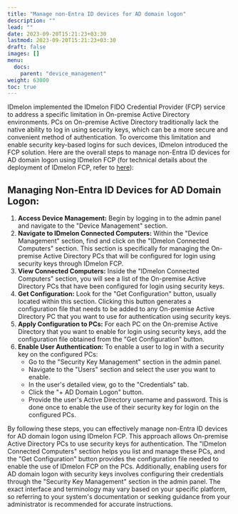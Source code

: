 ```yaml
---
title: "Manage non-Entra ID devices for AD domain logon"
description: ""
lead: ""
date: 2023-09-20T15:21:23+03:30
lastmod: 2023-09-20T15:21:23+03:30
draft: false
images: []
menu:
  docs:
    parent: "device_management"
weight: 63000
toc: true
---
```


IDmelon implemented the IDmelon FIDO Credential Provider (FCP) service to address a specific limitation in On-premise Active Directory environments. PCs on On-premise Active Directory traditionally lack the native ability to log in using security keys, which can be a more secure and convenient method of authentication. To overcome this limitation and enable security key-based logins for such devices, IDmelon introduced the FCP solution. Here are the overall steps to manage non-Entra ID devices for AD domain logon using IDmelon FCP (for technical details about the deployment of IDmelon FCP, refer to [here](/docs/for_administrators/windows_passwordless_deployment/nonentra_id_local_and_onpremise_domain_logon)):  

## Managing Non-Entra ID Devices for AD Domain Logon:  

1. **Access Device Management:** Begin by logging in to the admin panel and navigate to the "Device Management" section.  
2. **Navigate to IDmelon Connected Computers:** Within the "Device Management" section, find and click on the "IDmelon Connected Computers" section. This section is specifically for managing the On-premise Active Directory PCs that will be configured for login using security keys through IDmelon FCP.  
3. **View Connected Computers:** Inside the "IDmelon Connected Computers" section, you will see a list of the On-premise Active Directory PCs that have been configured for login using security keys.  
4. **Get Configuration:** Look for the "Get Configuration" button, usually located within this section. Clicking this button generates a configuration file that needs to be added to any On-premise Active Directory PC that you want to use for authentication using security keys.  
5. **Apply Configuration to PCs:** For each PC on the On-premise Active Directory that you want to enable for login using security keys, add the configuration file obtained from the "Get Configuration" button.  
6. **Enable User Authentication:** To enable a user to log in with a security key on the configured PCs:  
    - Go to the "Security Key Management" section in the admin panel.  
    - Navigate to the "Users" section and select the user you want to enable.  
    - In the user's detailed view, go to the "Credentials" tab.  
    - Click the "+ AD Domain Logon" button.  
    - Provide the user's Active Directory username and password. This is done once to enable the use of their security key for login on the configured PCs.  

By following these steps, you can effectively manage non-Entra ID devices for AD domain logon using IDmelon FCP. This approach allows On-premise Active Directory PCs to use security keys for authentication. The "IDmelon Connected Computers" section helps you list and manage these PCs, and the "Get Configuration" button provides the configuration file needed to enable the use of IDmelon FCP on the PCs. Additionally, enabling users for AD domain logon with security keys involves configuring their credentials through the "Security Key Management" section in the admin panel. The exact interface and terminology may vary based on your specific platform, so referring to your system's documentation or seeking guidance from your administrator is recommended for accurate instructions.  
